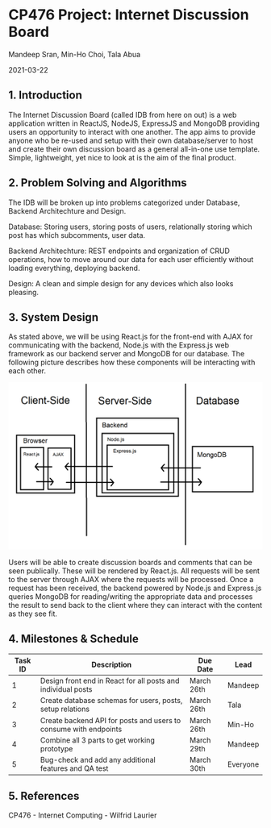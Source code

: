 # CP476 Project: Internet Discussion Board

Mandeep Sran, Min-Ho Choi, Tala Abua

2021-03-22

## 1. Introduction

The Internet Discussion Board (called IDB from here on out) is a web application written in ReactJS, NodeJS, ExpressJS and MongoDB providing users an opportunity to interact with one another. The app aims to provide anyone who be re-used and setup with their own database/server to host and create their own discussion board as a general all-in-one use template. Simple, lightweight, yet nice to look at is the aim of the final product.

## 2. Problem Solving and Algorithms

The IDB will be broken up into problems categorized under Database, Backend Architechture and Design.

Database: Storing users, storing posts of users, relationally storing which post has which subcomments, user data.

Backend Architechture: REST endpoints and organization of CRUD operations, how to move around our data for each user efficiently without loading everything, deploying backend.

Design: A clean and simple design for any devices which also looks pleasing.

## 3. System Design

As stated above, we will be using React.js for the front-end with AJAX for communicating with the backend, Node.js with the Express.js web framework as our backend server and MongoDB for our database. The following picture describes how these components will be interacting with each other.

![Architecture](images/architecture.png)

Users will be able to create discussion boards and comments that can be seen publically. These will be rendered by React.js. All requests will be sent to the server through AJAX where the requests will be processed. Once a request has been received, the backend powered by Node.js and Express.js queries MongoDB for reading/writing the appropriate data and processes the result to send back to the client where they can interact with the content as they see fit. 

## 4. Milestones & Schedule

| Task ID | Description                                                      | Due Date   | Lead     |
| ------- | ---------------------------------------------------------------- | ---------- | -------- |
| 1       | Design front end in React for all posts and individual posts     | March 26th | Mandeep  |
| 2       | Create database schemas for users, posts, setup relations        | March 26th | Tala     |
| 3       | Create backend API for posts and users to consume with endpoints | March 26th | Min-Ho   |
| 4       | Combine all 3 parts to get working prototype                     | March 29th | Mandeep  |
| 5       | Bug-check and add any additional features and QA test            | March 30th | Everyone |

## 5. References

CP476 - Internet Computing - Wilfrid Laurier
